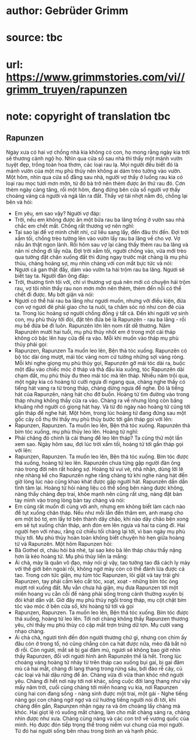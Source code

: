 # author: Gebrüder Grimm
# source: tbc
# url: https://www.grimmstories.com/vi//grimm_truyen/rapunzen
# note: copyright of translation tbc

## Rapunzen 

Ngày xưa có hai vợ chồng nhà kia không có con, họ mong rằng ngày kia
trời sẽ thương cảnh ngộ họ. Nhìn qua cửa sổ sau nhà thì thấy một mảnh
vườn tuyệt đẹp, trồng toàn hoa thơm, các loại rau lạ. Mọi người đều biết
đó là mảnh vườn của một mụ phù thủy nên không ai dám trèo tường vào
vườn.
Một hôm, nhìn qua cửa sổ đằng sau nhà, người vợ thấy ở luống rau kia có
loại rau mọc tươi mơn mởn, từ đó bà trở nên thèm được ăn thứ rau đó. Cơn
thèm ngày càng tăng, rồi một hôm, đang đứng bên cửa sổ người vợ thấy
choáng váng cả người và ngã lăn ra đất. Thấy vợ tái nhợt nằm đó, chồng
lại bên và hỏi:
- Em yêu, em sao vậy?
Người vợ đáp:
- Trời, nếu em không được ăn một bữa rau ba lăng trồng ở vườn sau nhà
chắc em chết mất.
Chồng rất thương vợ nên nghĩ:
- Tại sao lại để vợ mình chết nhỉ, cứ liều sang lấy, đến đâu thì đến.
Đợi trời xẩm tối, chồng trèo tường lẻn vào vườn lấy rau ba lăng về cho
vợ. Vợ nấu ăn thật ngon lành. Rồi hôm sau vợ lại càng thấy thèm rau ba
lăng và năn nỉ chồng đi lấy nữa.
Đợi trời xẩm tối, người chồng vào, vừa mới trèo qua tường đặt chân xuống
đất thì đứng ngay trước mặt chàng là mụ phù thủu, chàng hoảng sợ, mụ
nhìn chàng với con mắt bực tức và nói:
- Ngươi cả gan thật đấy, dám vào vườn ta hái trộm rau ba lăng. Ngươi sẽ
biết tay ta.
Người đàn ông đáp:
- Trời, thương tình tôi với, chỉ vì thương vợ quá nên mới có chuyện hái
trộm rau, vợ tôi nhìn thấy rau non mơn mởn nên thèm, thèm đến nỗi có thể
chết đi được.
Mụ bớt giận và nói:
- Ngươi có thể hái rau ba lăng như ngươi muốn, nhưng với điều kiện, đứa
con vợ ngươi đẻ phải giao cho ta nuôi, ta chăm sóc nó như con đẻ của
ta.
Trong lúc hoảng sợ người chồng đồng ý tất cả. Đến khi người vợ sinh con,
mụ phù thủy tới đòi, đặt tên đứa bé là Rapunzên - rau ba lăng - rồi mụ
bế đứa bé đi luôn.
Rapunzên lớn lên nom rất dễ thương. Năm Rapunzên mười hai tuổi, mụ phù
thủy nhốt em ở trong một cái tháp không có bậc lên hay cửa để ra vào.
Mỗi khi muốn vào tháp mụ phù thủy phải gọi:
- Rapunzen, Rapunzen
Ta muốn leo lên,
Bện thả tóc xuống.
Rapunzên có bộ tóc dài óng mượt, mái tóc vàng nom cứ tưởng những sợi
vàng ròng. Mỗi khi nghe giọng mụ phù thủy gọi, Rapunzên gỡ mái tóc dài
ra, buộc một đầu vào chiếc móc ở tháp và thả đầu kia xuống, tóc Rapunzên
dài chạm đất, mụ phù thủy đu theo mái tóc mà lên tháp.
Nhiều năm trôi qua, một ngày kia có hoàng tử cưỡi ngựa đi ngang qua,
chàng nghe thấy có tiếng hát vang ra từ trong tháp, chàng dừng ngựa để
nghe. Đó là tiếng hát của Rapunzên, nàng hát cho đỡ buồn. Hoàng tử tìm
đường vào trong tháp nhưng không thấy cửa ra vào. Chàng ra về nhưng lòng
còn bâng khuâng nhớ người có giọng hát hay. Và từ đó ngày nào hoàng tử
cũng tới gần tháp để nghe hát. Một hôm, trong lúc hoàng tử đang đứng sau
một gốc cây cổ thụ thì thấy mụ phù thủy bước tới gần tháp gọi với lên:
- Rapunzen, Rapunzen.
Ta muốn leo lên,
Bện thả tóc xuống.
Rapunzên thả bím tóc xuống, mụ phù thủy leo lên. Hoàng tử nghĩ:
- Phải chăng đó chính là cái thang để leo lên tháp? Ta cũng thử một lần
xem sao.
Ngày hôm sau, đợi lúc trời xấm tối, hoàng tử tới gần tháp gọi với lên:
- Rapunzen, Rapunzen.
Ta muốn leo lên,
Bện thả tóc xuống.
Bím tóc được thả xuống, hoàng tử leo lên.
Rapunzên chưa từng gặp người đàn ông nào trong đời nên rất hoảng sợ.
Hoàng tử vui vẻ, nhã nhặn, dùng lời lẽ nhẹ nhàng kể cho Rapunzên nghe
rằng chàng từ khi nghe nàng hát đến giờ lòng lúc nào cũng khao khát được
gặp người hát. Rapunzên dần dần tĩnh tâm lại. Hoàng tử hỏi nàng liệu có
thể sống bên nàng được không, nàng thấy chàng đẹp trai, khỏe mạnh nên
cũng rất ưng, nàng đặt bàn tay mình vào trong lòng bàn tay chàng và
nói:
- Em cũng rất muốn đi cùng với anh, nhưng em không biết làm cách nào để
tụt xuống chân tháp. Nếu như mỗi lần đến thăm em, anh mang cho em một bó
tơ, em lấy tơ bện thành dây chão, khi nào dây chão bện xong em sẽ tụt
xuống chân tháp, anh đón em lên ngựa và hai ta cùng đi.
Hai người hẹn với nhau, rằng cứ chiều tối chàng lại tới, vì ban ngày mụ
phù thủy tới. Mụ phù thủy hoàn toàn không biết chuyện hò hẹn giữa hoàng
tử và Rapunzên. Một hôm Rapunzen hỏi:
- Bà Gothel ơi, cháu hỏi bà nhé, tại sao kéo bà lên tháp cháu thấy nặng
hơn là kéo hoàng tử.
Mụ phù thủy liền la mắng:
- Ái chà, mày là quân vô đạo, mày nói gì vậy, tao tưởng tao đã cách ly
mày với thế giới bên ngoài rồi, không ngờ mày còn có thể đánh lừa được
cả tao.
Trong cơn tức giận, mụ túm tóc Rapunzen, lôi giật và tay trái ghì
Rapunzen, tay phải cầm kéo cắt tóc, xoạt, xoạt - những bím tóc óng mượt
rơi xuống đất. Mụ vẫn chưa hả giận, mụ đưa Rapunzen tới một miền hoang
vu cằn cỗi để nàng phải sống trong cảnh thường xuyên bị đói khát dằn
vặt.
Giờ đây mụ phù thủy ngồi trong tháp, mụ cột chặt bím tóc vào móc ở bên
cửa sổ, khi hoàng tử tới và gọi
- Rapunzen, Rapunzen.
Ta muốn leo lên,
Bện thả tóc xuống.
Bím tóc được thả xuống, hoàng tử leo lên. Tới nơi chàng không thấy
Rapunzen thương yêu, chỉ thấy mụ phù thủy có cặp mắt trợn trừng dữ tợn.
Mụ cười vang nhạo chàng.
- Ái chà chà, ngươi tính đến đón người thương chứ gì, nhưng con chim ấy
đâu còn ở trong tổ, nó cũng chẳng còn ca hát được nữa, mèo đã bắt nó đi
rồi. Còn ngươi, mắt sẽ bị gai đâm mù, ngươi sẽ không bao giờ nhìn thấy
Rapunzen, đối với ngươi hình ảnh Rapunzên thế là hết.
Trong lúc choáng váng hoàng tử nhảy từ trên tháp cao xuống bụi gai, bị
gai đâm mù cả hai mắt, chàng đi lang thang trong rừng sâu, bới đào rễ
cây, củ các loại và hái dâu rừng để ăn. Chàng vừa đi vừa than khóc nhớ
người yêu.
Chàng đi hết nơi này tới nơi khác, sống cuộc đời lang thang như vậy mấy
năm trời, cuối cùng chàng tới miền hoang vu kia, nơi Rapunzen cùng hai
con đang sống - nàng sinh được một trai, một gái - Nghe tiếng nàng gọi
con chàng ngờ ngợ và cứ hướng tiếng người nói đi tới, khi chàng đến gần,
Rapunzen nhận ngay ra và ôm choàng lấy chàng mà khóc. Hai giọt lệ rỏ
xuống mắt chàng, làm cho mắt chàng sáng ra, chàng nhìn được như xưa.
Chàng cùng nàng và các con trở về vương quốc của mình. Họ được đón tiếp
trọng thể trong niềm vui chung của mọi người. Từ đó hai người sống bên
nhau trong bình an và hạnh phúc.
